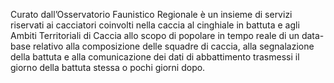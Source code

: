 Curato dall’Osservatorio Faunistico Regionale è un insieme di servizi riservati ai cacciatori coinvolti nella caccia al cinghiale in battuta e agli Ambiti Territoriali di Caccia allo scopo di popolare in tempo reale di un data-base relativo alla composizione delle squadre di caccia, alla segnalazione della battuta e alla comunicazione dei dati di abbattimento trasmessi il giorno della battuta stessa o pochi giorni dopo.
